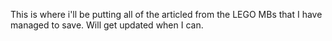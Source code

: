 This is where i'll be putting all of the articled from the LEGO MBs that I have managed to save. Will get updated when I can.

